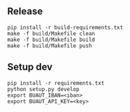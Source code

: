 ## Release
```
pip install -r build-requirements.txt
make -f build/Makefile clean
make -f build/Makefile build
make -f build/Makefile push
```

## Setup dev
```
pip install -r requirements.txt
python setup.py develop
export BUAUT_IBAN=<iban>
export BUAUT_API_KEY=<key>
```
